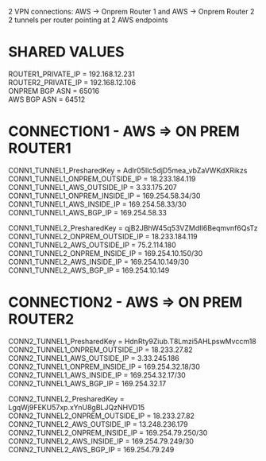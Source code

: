 2 VPN connections: AWS -> Onprem Router 1 and AWS -> Onprem Router 2
2 tunnels per router pointing at 2 AWS endpoints

# SHARED VALUES

ROUTER1_PRIVATE_IP                  = 192.168.12.231  
ROUTER2_PRIVATE_IP                  = 192.168.12.106  
ONPREM BGP ASN                      = 65016  
AWS BGP ASN                         = 64512  

# CONNECTION1 - AWS => ON PREM ROUTER1

CONN1_TUNNEL1_PresharedKey          = AdIr05Ilc5djD5mea_vbZaVWKdXRikzs 
CONN1_TUNNEL1_ONPREM_OUTSIDE_IP     =  18.233.184.119
CONN1_TUNNEL1_AWS_OUTSIDE_IP        =  3.33.175.207
CONN1_TUNNEL1_ONPREM_INSIDE_IP      =  169.254.58.34/30
CONN1_TUNNEL1_AWS_INSIDE_IP         =  169.254.58.33/30
CONN1_TUNNEL1_AWS_BGP_IP            =  169.254.58.33

CONN1_TUNNEL2_PresharedKey          =  qjB2JBhW45q53VZMdII6Beqmvnf6QsTz
CONN1_TUNNEL2_ONPREM_OUTSIDE_IP     =  18.233.184.119
CONN1_TUNNEL2_AWS_OUTSIDE_IP        =  75.2.114.180
CONN1_TUNNEL2_ONPREM_INSIDE_IP      =  169.254.10.150/30
CONN1_TUNNEL2_AWS_INSIDE_IP         =  169.254.10.149/30
CONN1_TUNNEL2_AWS_BGP_IP            =  169.254.10.149


# CONNECTION2 - AWS => ON PREM ROUTER2

CONN2_TUNNEL1_PresharedKey          =  HdnRty9Ziub.T8Lmzi5AHLpswMvccm18
CONN2_TUNNEL1_ONPREM_OUTSIDE_IP     =  18.233.27.82
CONN2_TUNNEL1_AWS_OUTSIDE_IP        =  3.33.245.186
CONN2_TUNNEL1_ONPREM_INSIDE_IP      =  169.254.32.18/30
CONN2_TUNNEL1_AWS_INSIDE_IP         =  169.254.32.17/30
CONN2_TUNNEL1_AWS_BGP_IP            =  169.254.32.17

CONN2_TUNNEL2_PresharedKey          =  LgqWj9FEKU57xp.xYnU8gBLJQzNHVD15
CONN2_TUNNEL2_ONPREM_OUTSIDE_IP     =  18.233.27.82
CONN2_TUNNEL2_AWS_OUTSIDE_IP        =  13.248.236.179
CONN2_TUNNEL2_ONPREM_INSIDE_IP      =  169.254.79.250/30
CONN2_TUNNEL2_AWS_INSIDE_IP         =  169.254.79.249/30
CONN2_TUNNEL2_AWS_BGP_IP            =  169.254.79.249